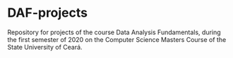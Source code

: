 # DAF-projects
Repository for projects of the course Data Analysis Fundamentals, during the first semester of 2020 on the Computer Science Masters Course of the State University of Ceará.
